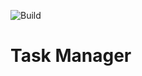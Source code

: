 ![Build](https://github.com/SaenkoJr/backend-project-lvl3/workflows/CI/badge.svg?branch=master)

# Task Manager
